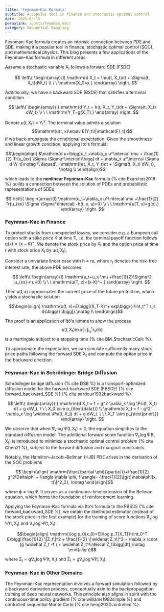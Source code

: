 ```yaml
---
title: 'Feynman–Kac Formula'
subtitle: A popular tool in finance and stochastic optimal control
date: 2025-03-15
permalink: /posts/feynman_kac/
category: Sequential Sampling
---
```



Feynman–Kac formula creates an intrinsic connection between PDE and SDE, making it a popular tool in finance, stochastic optimal control (SOC), and mathematical physics. This blog presents a few applications of the Feynman–Kac formula in different areas. 

Assume a stochastic variable $\mathrm{X_t}$ follows a forward SDE (FSDE)

$$
\left\{
\begin{array}{l}
    \mathrm{d X_t = \mu(t, X_t)dt + \Sigma(t, X_t)dW_t} \\
    \ \ \mathrm{X_0=x.}
\end{array}
\right.
$$

Additionally, we have a backward SDE (BSDE) that satisfies a terminal condition

$$
\left\{
\begin{array}{l}
    \mathrm{d Y_t = h(t, X_t, Y_t)dt + \Sigma(t, X_t) dW_t} \\
    \ \ \mathrm{Y_T=g(X_T).}
\end{array}
\right.
$$

Denote $\mathrm{u(t, X_t)\equiv Y_t^{x}}$. The terminal value admits a solution $$\mathrm{u(t, x)\equiv E[Y_t\\|\mathcal{F}_t]}$$ if we back-propagate the conditional expectation. Given the smoothness and linear growth condition, applying Ito's formula:

$$\begin{align}
    &\mathrm{d u=\bigg[u_t +\nabla_x u^\intercal \mu + \frac{1}{2} Tr(u_{xx} \Sigma \Sigma^\intercal)\bigg] dt + \nabla_x u^\intercal \Sigma d W_t}\notag \\
    &\quad\ =\mathrm{h(t, X_t, Y_t)dt + \Sigma(t, X_t) dW_t}, \notag \\
\end{align}$$

which leads to the **nonlinear Feynman-Kac** formula {% cite Exarchos2018 %} builds a connection between the solution of PDEs and probabilistic representations of SDEs

$$
\left\{
\begin{array}{l}
    \mathrm{u_t+\nabla_x u^\intercal \mu +\frac{1}{2} Tr(u_{xx} \Sigma \Sigma^\intercal) -h(t, x, u)=0} \\
    \ \ \mathrm{u(T, x)=g(x).}
\end{array}
\right.
$$

### Feynman-Kac in Finance

To protect stocks from unexpected losses, we consider e.g. a European call option with a stike price $\mathrm{K}$ at time $\mathrm{T}$, i.e. the terminal payoff function follows $\mathrm{g(x)=(x-K)^+}$. We denote the stock price by $\mathrm{X_t}$ and the option price at time $t$ with stock price $\mathrm{X_t}$ by $\mathrm{u(t, X_t)}$.

Consider a univariate linear case with  $\mathrm{h\equiv r u}$, where $\mathrm{r_t}$ denotes the risk-free interest rate, the above PDE becomes: 

$$
\left\{
\begin{array}{l}
    \mathrm{u_t+u_x \mu   +\frac{1}{2}\Sigma^2 u_{xx}-r u=0} \\
    \ \ \mathrm{u(T, x)=(x-K)^+.}
\end{array}
\right.
$$



Then $\mathrm{u(t, x)}$ approximates the current price of the future protection, which yields a stochastic solution

$$\begin{align}
    \mathrm{u(t, x)=E\bigg[(X_T-K)^+ exp\bigg\{-\int_t^T r_s ds\bigg\} \bigg]}.\notag \\
\end{align}$$

The proof is an application of Itô's lemma to show the process $$\mathrm{u(t, X_t) exp\{-\int_{t_0}^t r_s ds \}}$$ is a martingale subject to a stopping time {% cite BM_StochasticCalc %}.



To approximate the expectation, we can simulate sufficiently many stock price paths following the forward SDE $\mathrm{X_t}$ and compute the option price in the backward direction. 


### Feynman-Kac in Schrödinger Bridge Diffusion


Schrödinger bridge diffusion {% cite DSB %} is a transport-optimized diffusion model for the forward-backward SDE (FBSDE) {% cite forward_backward_SDE %} {% cite pardoux1992backward %}

$$
\left\{
\begin{array}{l}
    \mathrm{d X_t = f + g^2 \nabla_x \log \Psi(t, X_t) dt + g dW_t, \ \ \ X_0 \sim p_{\text{data}}} \\
    \mathrm{d X_t = f - g^2 \nabla_x \log \widehat \Psi(t, X_t) dt + g dW_t. \ \ \ X_T \sim p_{\text{prior}}}
\end{array}
\right.
$$

We observe that when $\mathrm{\nabla_x \log \Psi(t, X_t)}=0$, the equation simplifies to the standard diffusion model. The additional forward score function $\mathrm{\nabla_x \log \Psi(t, X_t)}$ is introduced to minimize a stochastic optimal control problem {% cite Chen21 %}, subject to the forward diffusion and marginal constraints. 

Notably, the Hamilton–Jacobi–Bellman (HJB) PDE arises in the derivation of the SOC problems

$$
\begin{align}
\mathrm{\frac{\partial \phi}{\partial t}+\frac{1}{2} g^2\Delta\phi + \langle \nabla \phi, f \rangle=-\frac{1}{2}\|g(t)\nabla\phi(x, t)\|^2_2}, \notag
\end{align}$$

where $\mathrm{\phi=\log \Psi}$. It serves as a continuous-time extension of the Bellman equation, which forms the foundation of reinforcement learning.


Applying the Feynman-Kac formula via Ito's formula to the FBSDE {% cite forward_backward_SDE %}, we obtain the likelihood estimator (instead of the stock price in the first example) for the training of score functions $\mathrm{\nabla_x \log \Psi(t, X_t)}$ and $\mathrm{\nabla_x \log \widehat \Psi(t, X_t)}$

$$\begin{align}
\mathrm{\log p_0(x_0)=E[\log p_T(X_T)]-\int_0^T E\bigg[\frac{1}{2} \|Z_t\|^2 + \frac{1}{2} \|\widehat Z_t\|^2 + \nabla_x \cdot (g \widehat Z_t -f ) + \widehat Z_t^\intercal Z_t\bigg]dt},\notag
\end{align}$$

where $\mathrm{Z_t=g\nabla_x \log \Psi(t, X_t)}$ and $\mathrm{\widehat Z_t=g\nabla_x \log \widehat \Psi(t, X_t)}$.


### Feynman-Kac in Other Domains


The Feynman-Kac representation involves a forward simulation followed by a backward derivation process, conceptually akin to the backpropagation training of deep neural networks. This principle also aligns in spirit with the continuous-time policy gradient {% cite williams1992simple %} and controlled sequential Monte Carlo {% cite heng2020controlled %}. 
 <!-- and finds interesting applications in language models {% cite language_tsmc %}. -->

<!-- , making it a valuable framework for studying more efficient reasonings in language models. -->
